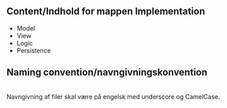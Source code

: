 ## Content/Indhold for mappen Implementation
- Model
- View
- Logic
- Persistence

## Naming convention/navngivningskonvention
<br> Navngivning af filer skal være på engelsk med underscore og CamelCase. <br/>
